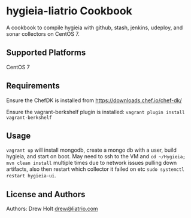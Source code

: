 hygieia-liatrio Cookbook
========================
A cookbook to compile hygieia with github, stash, jenkins, udeploy, and sonar collectors on CentOS 7.

Supported Platforms
-------------------

CentOS 7

Requirements
------------
Ensure the ChefDK is installed from https://downloads.chef.io/chef-dk/

Ensure the vagrant-berkshelf plugin is installed: `vagrant plugin install vagrant-berkshelf`

Usage
-----
`vagrant up` will install mongodb, create a mongo db with a user, build hygieia, and start on boot. May need to ssh to the VM and `cd ~/Hygieia; mvn clean install` multiple times due to network issues pulling down artifacts, also then restart which collector it failed on etc `sudo systemctl restart hygieia-ui`.

License and Authors
-------------------
Authors: Drew Holt <drew@liatrio.com>
